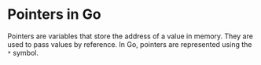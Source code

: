 # Pointers in Go

Pointers are variables that store the address of a value in memory. They are used to pass values by reference. In Go, pointers are represented using the `*` symbol.
